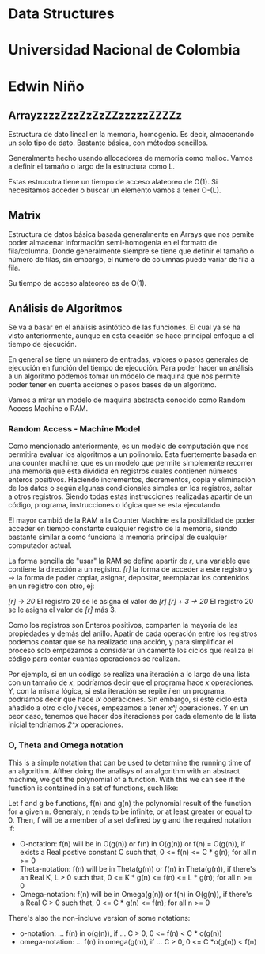 # Data Structures 
# Universidad Nacional de Colombia
# Edwin Niño

## ArrayzzzzZzzZzZzZZzzzzzZZZZz

Estructura de dato lineal en la memoria, homogenio. Es decir, almacenando un solo tipo de dato. 
Bastante básica, con métodos sencillos.

Generalmente hecho usando allocadores de memoria como malloc.
Vamos a definir el tamaño o largo de la estructura como L.

Estas estrucutra tiene un tiempo de acceso alateoreo de O(1).
Si necesitamos acceder o buscar un elemento vamos a tener O-(L).

## Matrix

Estructura de datos básica basada generalmente en Arrays que nos pemite poder almacenar información semi-homogenia
en el formato de fila/columna. Donde generalmente siempre se tiene que definir el tamaño o número de filas, sin embargo,
el número de columnas puede variar de fila a fila.

Su tiempo de acceso alateoreo es de O(1).

## Análisis de Algoritmos

Se va a basar en el añalisis asintótico de las funciones. El cual ya se ha visto anteriormente, 
aunque en esta ocación se hace principal enfoque a el tiempo de ejecución.

En general se tiene un número de entradas, valores o pasos generales de ejecución en función del tiempo de ejecución.
Para poder hacer un análisis a un algoritmo podemos tomar un módelo de maquina que nos permite poder tener en cuenta 
acciones o pasos bases de un algoritmo.

Vamos a mirar un modelo de maquina abstracta conocido como Random Access Machine o RAM.

### Random Access - Machine Model
Como mencionado anteriormente, es un modelo de computación que nos permitira evaluar los algoritmos a un polinomio.
Esta fuertemente basada en una counter machine, que es un modelo que permite simplemente recorrer una memoria que esta 
dividida en registros cuales contienen números enteros positivos. Haciendo incrementos, decrementos, copia y eliminación de los datos
o según algunas condicionales simples en los registros, saltar a otros registros. Siendo todas estas instrucciones realizadas 
apartir de un código, programa, instrucciones o lógica que se esta ejecutando.

El mayor cambió de la RAM a la Counter Machine es la posibilidad de poder acceder en tiempo constante cualquier registro de la memoria,
siendo bastante similar a como funciona la memoria principal de cualquier computador actual.

La forma sencilla de "usar" la RAM se define apartir de _r_, una variable que contiene la dirección a un registro.
_[r]_ la forma de acceder a este registro y _->_ la forma de poder copiar, asignar, depositar, reemplazar los contenidos 
en un registro con otro, ej:

_[r] -> 20_
El registro 20 se le asigna el valor de _[r]_
_[r] + 3 -> 20_
El registro 20 se le asigna el valor de _[r]_ más 3.

Como los registros son Enteros positivos, comparten la mayoria de las propiedades y demás del anillo.
Apatir de cada operación entre los registros podemos contar que se ha realizado una acción, y para simplificar el proceso
solo empezamos a considerar únicamente los ciclos que realiza el código para contar cuantas operaciones se realizan.

Por ejemplo, si en un código se realiza una iteración a lo largo de una lista con un tamaño de _x_, podríamos decir que 
el programa hace _x_ operaciones. Y, con la misma lógica, si esta iteración se repite _i_ en un programa, podríamos 
decir que hace _ix_ operaciones. Sin embargo, si este ciclo esta añadido a otro ciclo _j_ veces, empezamos a tener _x^j_ operaciones.
Y en un peor caso, tenemos que hacer dos iteraciones por cada elemento de la lista inicial tendríamos _2^x_ operaciones.

### O, Theta and Omega notation
This is a simple notation that can be used to determine the running time of an algorithm. 
Afther doing the analisys of an algorithm with an abstract machine, we get the polynomial of a function.
With this we can see if the function is contained in a set of functions, such like:

Let f and g be functions, f(n) and g(n) the polynomial result of the function for a given n. Generaly, n tends to be infinite, or at least greater 
or equal to 0. Then, f will be a member of a set defined by g and the required notation if:

- O-notation: 
    f(n) will be in O(g(n)) or f(n) in O(g(n)) or f(n) = O(g(n)),
    if exists a Real postive constant C such that, 
    0 <= f(n) <= C * g(n); for all n >= 0
- Theta-notation: 
    f(n) will be in Theta(g(n)) or f(n) in Theta(g(n)),
    if there's an Real K, L > 0 such that,
    0 <= K * g(n) <= f(n) <= L * g(n); for all n >= 0
- Omega-notation:
    f(n) will be in Omega(g(n)) or f(n) in O(g(n)),
    if there's a Real C > 0 such that,
    0 <= C * g(n) <= f(n); for all n >= 0

There's also the non-incluve version of some notations:
- o-notation:
    ... f(n) in o(g(n)),
    if ... C > 0,
    0 <= f(n) < C * o(g(n))
- omega-notation:
    ... f(n) in omega(g(n)),
    if ... C > 0,
    0 <= C *o(g(n)) < f(n)

